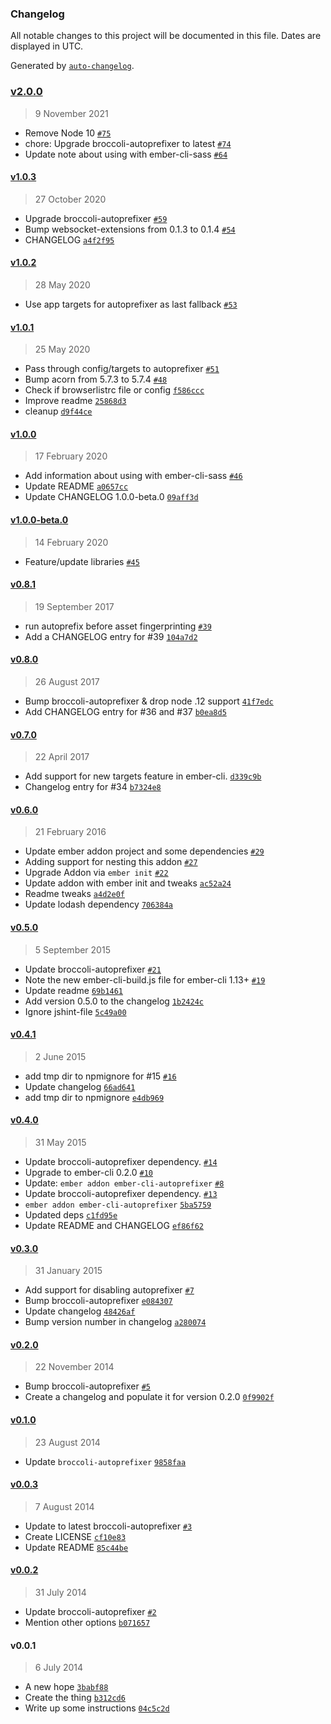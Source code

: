 ### Changelog

All notable changes to this project will be documented in this file. Dates are displayed in UTC.

Generated by [`auto-changelog`](https://github.com/CookPete/auto-changelog).

### [v2.0.0](https://github.com/kimroen/ember-cli-autoprefixer/compare/v1.0.3...v2.0.0)

> 9 November 2021

- Remove Node 10 [`#75`](https://github.com/kimroen/ember-cli-autoprefixer/pull/75)
- chore: Upgrade broccoli-autoprefixer to latest [`#74`](https://github.com/kimroen/ember-cli-autoprefixer/pull/74)
- Update note about using with ember-cli-sass [`#64`](https://github.com/kimroen/ember-cli-autoprefixer/pull/64)

#### [v1.0.3](https://github.com/kimroen/ember-cli-autoprefixer/compare/v1.0.2...v1.0.3)

> 27 October 2020

- Upgrade broccoli-autoprefixer [`#59`](https://github.com/kimroen/ember-cli-autoprefixer/pull/59)
- Bump websocket-extensions from 0.1.3 to 0.1.4 [`#54`](https://github.com/kimroen/ember-cli-autoprefixer/pull/54)
- CHANGELOG [`a4f2f95`](https://github.com/kimroen/ember-cli-autoprefixer/commit/a4f2f95420f95c6c765b552659571727d6cb8962)

#### [v1.0.2](https://github.com/kimroen/ember-cli-autoprefixer/compare/v1.0.1...v1.0.2)

> 28 May 2020

- Use app targets for autoprefixer as last fallback [`#53`](https://github.com/kimroen/ember-cli-autoprefixer/pull/53)

#### [v1.0.1](https://github.com/kimroen/ember-cli-autoprefixer/compare/v1.0.0...v1.0.1)

> 25 May 2020

- Pass through config/targets to autoprefixer [`#51`](https://github.com/kimroen/ember-cli-autoprefixer/pull/51)
- Bump acorn from 5.7.3 to 5.7.4 [`#48`](https://github.com/kimroen/ember-cli-autoprefixer/pull/48)
- Check if browserlistrc file or config [`f586ccc`](https://github.com/kimroen/ember-cli-autoprefixer/commit/f586cccd5e82244ed8c9f4d093167865f281c145)
- Improve readme [`25868d3`](https://github.com/kimroen/ember-cli-autoprefixer/commit/25868d3aaf0d63b2fee857d41860045c6f7592dc)
- cleanup [`d9f44ce`](https://github.com/kimroen/ember-cli-autoprefixer/commit/d9f44cea46b272a7b7633130e97934ba293ec46a)

#### [v1.0.0](https://github.com/kimroen/ember-cli-autoprefixer/compare/v1.0.0-beta.0...v1.0.0)

> 17 February 2020

- Add information about using with ember-cli-sass [`#46`](https://github.com/kimroen/ember-cli-autoprefixer/pull/46)
- Update README [`a0657cc`](https://github.com/kimroen/ember-cli-autoprefixer/commit/a0657cc32f6ef831af1c663972b0e84b5b4b59a9)
- Update CHANGELOG 1.0.0-beta.0 [`09aff3d`](https://github.com/kimroen/ember-cli-autoprefixer/commit/09aff3d9c1a15553b75d91a107f8c50ef51b3598)

#### [v1.0.0-beta.0](https://github.com/kimroen/ember-cli-autoprefixer/compare/v0.8.1...v1.0.0-beta.0)

> 14 February 2020

- Feature/update libraries [`#45`](https://github.com/kimroen/ember-cli-autoprefixer/pull/45)

#### [v0.8.1](https://github.com/kimroen/ember-cli-autoprefixer/compare/v0.8.0...v0.8.1)

> 19 September 2017

- run autoprefix before asset fingerprinting [`#39`](https://github.com/kimroen/ember-cli-autoprefixer/pull/39)
- Add a CHANGELOG entry for #39 [`104a7d2`](https://github.com/kimroen/ember-cli-autoprefixer/commit/104a7d2d3f38c76834b9e5529141363cf39e8279)

#### [v0.8.0](https://github.com/kimroen/ember-cli-autoprefixer/compare/v0.7.0...v0.8.0)

> 26 August 2017

- Bump broccoli-autoprefixer & drop node .12 support [`41f7edc`](https://github.com/kimroen/ember-cli-autoprefixer/commit/41f7edc6939c93123de693c3ad3a6ed5ab999036)
- Add CHANGELOG entry for #36 and #37 [`b0ea8d5`](https://github.com/kimroen/ember-cli-autoprefixer/commit/b0ea8d50f1f4da78de58b040888e7767b6fb0d84)

#### [v0.7.0](https://github.com/kimroen/ember-cli-autoprefixer/compare/v0.6.0...v0.7.0)

> 22 April 2017

- Add support for new targets feature in ember-cli. [`d339c9b`](https://github.com/kimroen/ember-cli-autoprefixer/commit/d339c9b2b719797338ccca29c9db6b0bc53c41ff)
- Changelog entry for #34 [`b7324e8`](https://github.com/kimroen/ember-cli-autoprefixer/commit/b7324e82eee8e5c600119cb7393ce720122aed4f)

#### [v0.6.0](https://github.com/kimroen/ember-cli-autoprefixer/compare/v0.5.0...v0.6.0)

> 21 February 2016

- Update ember addon project and some dependencies [`#29`](https://github.com/kimroen/ember-cli-autoprefixer/pull/29)
- Adding support for nesting this addon [`#27`](https://github.com/kimroen/ember-cli-autoprefixer/pull/27)
- Upgrade Addon via `ember init` [`#22`](https://github.com/kimroen/ember-cli-autoprefixer/pull/22)
- Update addon with ember init and tweaks [`ac52a24`](https://github.com/kimroen/ember-cli-autoprefixer/commit/ac52a245a3f1095cb241564cf548b57f23f4514e)
- Readme tweaks [`a4d2e0f`](https://github.com/kimroen/ember-cli-autoprefixer/commit/a4d2e0f2a5485316a6fe421c03c80689ea8cf6dd)
- Update lodash dependency [`706384a`](https://github.com/kimroen/ember-cli-autoprefixer/commit/706384a8acd755e5768449afa215e746bd322874)

#### [v0.5.0](https://github.com/kimroen/ember-cli-autoprefixer/compare/v0.4.1...v0.5.0)

> 5 September 2015

- Update broccoli-autoprefixer [`#21`](https://github.com/kimroen/ember-cli-autoprefixer/pull/21)
- Note the new ember-cli-build.js file for ember-cli 1.13+ [`#19`](https://github.com/kimroen/ember-cli-autoprefixer/pull/19)
- Update readme [`69b1461`](https://github.com/kimroen/ember-cli-autoprefixer/commit/69b1461171900e0e74f47ac7a221c079b83197c9)
- Add version 0.5.0 to the changelog [`1b2424c`](https://github.com/kimroen/ember-cli-autoprefixer/commit/1b2424c806e7c525dbfb35f47e824a828a8fd059)
- Ignore jshint-file [`5c49a00`](https://github.com/kimroen/ember-cli-autoprefixer/commit/5c49a001dd581648cbd3bef284c1c2e0e03db1e7)

#### [v0.4.1](https://github.com/kimroen/ember-cli-autoprefixer/compare/v0.4.0...v0.4.1)

> 2 June 2015

- add tmp dir to npmignore for #15 [`#16`](https://github.com/kimroen/ember-cli-autoprefixer/pull/16)
- Update changelog [`66ad641`](https://github.com/kimroen/ember-cli-autoprefixer/commit/66ad641bbbe4610fc8b59b2a833bd8e0a3e25273)
- add tmp dir to npmignore [`e4db969`](https://github.com/kimroen/ember-cli-autoprefixer/commit/e4db969d9b5b2bd5ea57322cab0442e6178a92bf)

#### [v0.4.0](https://github.com/kimroen/ember-cli-autoprefixer/compare/v0.3.0...v0.4.0)

> 31 May 2015

- Update broccoli-autoprefixer dependency. [`#14`](https://github.com/kimroen/ember-cli-autoprefixer/pull/14)
- Upgrade to ember-cli 0.2.0 [`#10`](https://github.com/kimroen/ember-cli-autoprefixer/pull/10)
- Update: `ember addon ember-cli-autoprefixer` [`#8`](https://github.com/kimroen/ember-cli-autoprefixer/pull/8)
- Update broccoli-autoprefixer dependency. [`#13`](https://github.com/kimroen/ember-cli-autoprefixer/issues/13)
- `ember addon ember-cli-autoprefixer` [`5ba5759`](https://github.com/kimroen/ember-cli-autoprefixer/commit/5ba5759e827c78e29bab313029a8962be63bd3c9)
- Updated deps [`c1fd95e`](https://github.com/kimroen/ember-cli-autoprefixer/commit/c1fd95e7533f9365bbfc2aa77b5ee85217e3a912)
- Update README and CHANGELOG [`ef86f62`](https://github.com/kimroen/ember-cli-autoprefixer/commit/ef86f627d6657c67d36d13a33aa4b7e60007d088)

#### [v0.3.0](https://github.com/kimroen/ember-cli-autoprefixer/compare/v0.2.0...v0.3.0)

> 31 January 2015

- Add support for disabling autoprefixer [`#7`](https://github.com/kimroen/ember-cli-autoprefixer/pull/7)
- Bump broccoli-autoprefixer [`e084307`](https://github.com/kimroen/ember-cli-autoprefixer/commit/e084307ba2d722e0bcfaba32adcbce4b096092cf)
- Update changelog [`48426af`](https://github.com/kimroen/ember-cli-autoprefixer/commit/48426af43e9b68f6508479aa8846e6d259b2ee16)
- Bump version number in changelog [`a280074`](https://github.com/kimroen/ember-cli-autoprefixer/commit/a2800747466187a526c7d8eaa3fa58d5ea907799)

#### [v0.2.0](https://github.com/kimroen/ember-cli-autoprefixer/compare/v0.1.0...v0.2.0)

> 22 November 2014

- Bump broccoli-autoprefixer [`#5`](https://github.com/kimroen/ember-cli-autoprefixer/pull/5)
- Create a changelog and populate it for version 0.2.0 [`0f9902f`](https://github.com/kimroen/ember-cli-autoprefixer/commit/0f9902fd7ef7854d183d5bbc6486b2151480443c)

#### [v0.1.0](https://github.com/kimroen/ember-cli-autoprefixer/compare/v0.0.3...v0.1.0)

> 23 August 2014

- Update `broccoli-autoprefixer` [`9858faa`](https://github.com/kimroen/ember-cli-autoprefixer/commit/9858faa4ce9c5b497809b7818418a8c12f4875db)

#### [v0.0.3](https://github.com/kimroen/ember-cli-autoprefixer/compare/v0.0.2...v0.0.3)

> 7 August 2014

- Update to latest broccoli-autoprefixer [`#3`](https://github.com/kimroen/ember-cli-autoprefixer/pull/3)
- Create LICENSE [`cf10e83`](https://github.com/kimroen/ember-cli-autoprefixer/commit/cf10e833ad094c50a5c3d6ab2d09c2ac91c5bf34)
- Update README [`85c44be`](https://github.com/kimroen/ember-cli-autoprefixer/commit/85c44bee6ad62e41c63185e149287c0d83d5f35b)

#### [v0.0.2](https://github.com/kimroen/ember-cli-autoprefixer/compare/v0.0.1...v0.0.2)

> 31 July 2014

- Update broccoli-autoprefixer [`#2`](https://github.com/kimroen/ember-cli-autoprefixer/pull/2)
- Mention other options [`b071657`](https://github.com/kimroen/ember-cli-autoprefixer/commit/b071657375bc877eab20819f614aefcb3b060a53)

#### v0.0.1

> 6 July 2014

- A new hope [`3babf88`](https://github.com/kimroen/ember-cli-autoprefixer/commit/3babf88f655a287c74031f4c4a962f3a3cfcae2b)
- Create the thing [`b312cd6`](https://github.com/kimroen/ember-cli-autoprefixer/commit/b312cd62cbb6b52182e7a23413f4fe55e339c691)
- Write up some instructions [`04c5c2d`](https://github.com/kimroen/ember-cli-autoprefixer/commit/04c5c2d59dd168bb095c3a69805f1ba99ca1c079)
